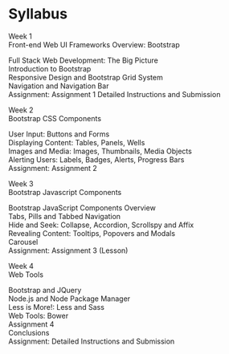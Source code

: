 # Syllabus

Week 1<br>
Front-end Web UI Frameworks Overview: Bootstrap<br>

Full Stack Web Development: The Big Picture<br>
Introduction to Bootstrap<br>
Responsive Design and Bootstrap Grid System<br>
Navigation and Navigation Bar<br>
Assignment: Assignment 1 Detailed Instructions and Submission<br>

Week 2<br>
Bootstrap CSS Components<br>

User Input: Buttons and Forms<br>
Displaying Content: Tables, Panels, Wells<br>
Images and Media: Images, Thumbnails, Media Objects<br>
Alerting Users: Labels, Badges, Alerts, Progress Bars<br>
Assignment: Assignment 2<br>

Week 3<br>
Bootstrap Javascript Components<br>

Bootstrap JavaScript Components Overview<br>
Tabs, Pills and Tabbed Navigation<br>
Hide and Seek: Collapse, Accordion, Scrollspy and Affix<br>
Revealing Content: Tooltips, Popovers and Modals<br>
Carousel<br>
Assignment: Assignment 3 (Lesson)<br>

Week 4<br>
Web Tools<br>

Bootstrap and JQuery<br>
Node.js and Node Package Manager<br>
Less is More!: Less and Sass<br>
Web Tools: Bower<br>
Assignment 4<br>
Conclusions<br>
Assignment: Detailed Instructions and Submission<br>
